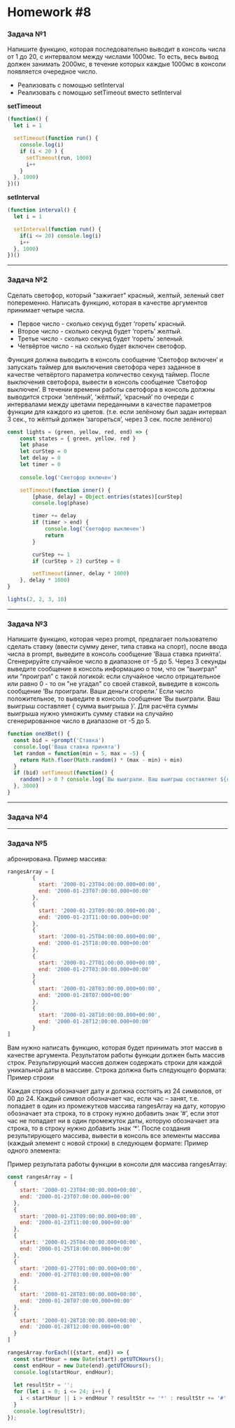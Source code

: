 # Homework #8

### Задача №1

Напишите функцию, которая последовательно выводит в консоль числа от 1 до 20, с интервалом между числами 1000мс. 
То есть, весь вывод должен занимать 2000мс, в течение которых каждые 1000мс в консоли появляется очередное число.
* Реализовать с помощью setInterval
* Реализовать с помощью setTimeout вместо setInterval

**setTimeout**
```js
(function() {
  let i = 1

  setTimeout(function run() {
    console.log(i)
    if (i < 20 ) {
      setTimeout(run, 1000)
      i++
    }
  }, 1000)
})()
```

**setInterval**

```js
(function interval() {
  let i = 1

  setInterval(function run() {
    if(i <= 20) console.log(i)
    i++
  }, 1000)
})()
```

***

### Задача №2

Сделать светофор, который "зажигает" красный, желтый, зеленый свет попеременно.
Написать функцию, которая в качестве аргументов принимает четыре числа.
* Первое число - сколько секунд будет ‘гореть’ красный.
* Второе число - сколько секунд будет ‘гореть’ желтый.
* Третье число - сколько секунд будет ‘гореть’ зеленый.
* Четвёртое число - на сколько будет включен светофор. 

Функция должна выводить в консоль сообщение ‘Светофор включен’ и запускать таймер для выключения светофора через заданное в качестве четвёртого параметра количество секунд таймер. После выключения светофора, вывести в консоль сообщение ‘Светофор выключен’. В течении времени работы светофора в консоль должны выводится строки ‘зелёный’, ‘жёлтый’, ‘красный’ по очереди с интервалами между цветами переданными в качестве параметров функции для каждого из цветов. (т.е. если зелёному был задан интервал 3 сек., то жёлтый должен ‘загореться’, через 3 сек. после зелёного)

```js
const lights = (green, yellow, red, end) => {
    const states = { green, yellow, red }
    let phase
    let curStep = 0
    let delay = 0
    let timer = 0
       
    console.log('Светофор включен')

    setTimeout(function inner() {
        [phase, delay] = Object.entries(states)[curStep]
        console.log(phase)

        timer += delay
        if (timer > end) {
            console.log('Светофор выключен')
            return
        }

        curStep += 1
        if (curStep > 2) curStep = 0

        setTimeout(inner, delay * 1000)
    }, delay * 1000)
}

lights(2, 2, 3, 10)
```

***

### Задача №3

Напишите функцию, которая через prompt, предлагает пользователю сделать ставку (ввести сумму денег, типа ставка на спорт), после ввода числа в prompt, выведите в консоль сообщение ‘Ваша ставка принята’. Сгенерируйте случайное число в диапазоне от -5 до 5. Через 3 секунды выведите сообщение в консоль информацию о том, что он “выиграл” или “проиграл” с такой логикой: если случайное число отрицательное или равно 0 - то он "не угадал" со своей ставкой, выведите в консоль сообщение ‘Вы проиграли. Ваши деньги сгорели.’ Если число положительное, то выведите в консоль сообщение ‘Вы выиграли. Ваш выигрыш составляет { сумма выигрыша }’. Для расчёта суммы выигрыша нужно умножить сумму ставки на случайно сгенерированное число в диапазоне от -5 до 5.

```js
function oneXBet() {
  const bid = +prompt('Ставка')
  console.log('Ваша ставка принята')
  let random = function(min = 5, max = -5) {
    return Math.floor(Math.random() * (max - min) + min)
  }
  if (bid) setTimeout(function() {
    random() > 0 ? console.log(`Вы выиграли. Ваш выигрыш составляет ${random() * bid}`) : console.warn('Вы проиграли. Ваши деньги сгорели')
  }, 3000)
}
```

***

### Задача №4

***

### Задача №5

абронирована. Пример массива:
```js
rangesArray = [
        {
          start: '2000-01-23T04:00:00.000+00:00',
          end: '2000-01-23T07:00:00.000+00:00'
        },
        {
          start: '2000-01-23T09:00:00.000+00:00',
          end: '2000-01-23T11:00:00.000+00:00'
        },
        {
          start: '2000-01-25T04:00:00.000+00:00',
          end: '2000-01-25T18:00:00.000+00:00'
        },
        {
          start: '2000-01-27T01:00:00.000+00:00',
          end: '2000-01-27T03:00:00.000+00:00'
        }
        {
          start: '2000-01-28T03:00:00.000+00:00',
          end: '2000-01-28T07:000+00:00'
        },
        {
          start: '2000-01-28T10:00:00.000+00:00',
          end: '2000-01-28T12:00:00.000+00:00'
        }
] 
```
Вам нужно написать функцию, которая будет принимать этот массив в качестве аргумента. Результатом работы функции должен быть массив строк. Результирующий массив должен содержать строки для каждой уникальной даты в массиве. Строка должна быть следующего формата:
Пример строки

Каждая строка обозначает дату и должна состоять из 24 символов, от 00 до 24. Каждый символ обозначает час, если час – занят, т.е. попадает в один из промежутков массива rangesArray на дату, которую обозначает эта строка, то в строку нужно добавить знак ‘#’, если этот час не попадает ни в один промежуток даты, которую обозначает эта строка, то в строку нужно добавить знак ‘*’. После создания результирующего массива, вывести в консоль все элементы массива (каждый элемент с новой строки) в следующем формате:
Пример одного элемента:

Пример результата работы функции в консоли для массива rangesArray:

```js
const rangesArray = [
  {
    start: '2000-01-23T04:00:00.000+00:00',
    end: '2000-01-23T07:00:00.000+00:00'
  },
  {
    start: '2000-01-23T09:00:00.000+00:00',
    end: '2000-01-23T11:00:00.000+00:00'
  },
  {
    start: '2000-01-25T04:00:00.000+00:00',
    end: '2000-01-25T18:00:00.000+00:00'
  },
  {
    start: '2000-01-27T01:00:00.000+00:00',
    end: '2000-01-27T03:00:00.000+00:00'
  },
  {
    start: '2000-01-28T03:00:00.000+00:00',
    end: '2000-01-28T07:00:00.000+00:00'
  },
  {
    start: '2000-01-28T10:00:00.000+00:00',
    end: '2000-01-28T12:00:00.000+00:00'
  }
]

rangesArray.forEach(({start, end}) => { 
  const startHour = new Date(start).getUTCHours(); 
  const endHour = new Date(end).getUTCHours(); 
  console.log(startHour, endHour); 
 
  let resultStr = ''; 
  for (let i = 0; i <= 24; i++) { 
    i < startHour || i > endHour ? resultStr += '*' : resultStr += '#'
  } 
  console.log(resultStr);
});
```
